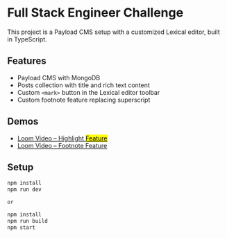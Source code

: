 # Full Stack Engineer Challenge

This project is a Payload CMS setup with a customized Lexical editor, built in TypeScript.

## Features

- Payload CMS with MongoDB
- Posts collection with title and rich text content
- Custom `<mark>` button in the Lexical editor toolbar
- Custom footnote feature replacing superscript

## Demos

- [Loom Video – Highlight <mark> Feature](https://www.loom.com/share/79579f11d77749939ed23086c9b96240?sid=5395a02d-af7e-4aaf-8d3b-8b6d6ec9b54a)
- [Loom Video – Footnote Feature](https://www.loom.com/share/b265b18f296a47be93cfc2844f9ee3a9?sid=a97f3105-b3fa-4bf1-bada-53469aa86bde)

## Setup

```bash
npm install
npm run dev

or

npm install
npm run build
npm start